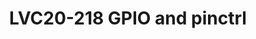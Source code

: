---
categories:
- lvc20
description: BoF session to discuss recent changes and current issues in gpio and
  pinctrl. For GPIO, we have new uAPI in the works and also the recent GPIO aggregator.
  For pinctrl, gpiod is starting to incorporate certain pinctrl aspects like bias.
  Linus Walleij, who is the maintainer, told me he thought is would be a good idea
  and agreed to attend if I organize it.
image: /assets/images/featured-images/lvc20/LVC20-218.png
session_id: LVC20-218
session_room: Linux/Android
session_slot:
  end_time: 2020-09-23 12:40
  start_time: 2020-09-23 12:15
session_speakers:
- speaker_bio: '&lt;span data-sheets-userformat=&#39;{&#34;2&#34;:769,&#34;3&#34;:{&#34;1&#34;:0},&#34;11&#34;:4,&#34;12&#34;:0}&#39;
    data-sheets-value=&#39;{&#34;1&#34;:2,&#34;2&#34;:&#34;Drew Fustini is an open
    hardware designer and embedded Linux developer. He serves on the board of directors
    for the Open Source Hardware Association and the BeagleBoard.org Foundation, and
    is an ambassador for the RISC-V Foundation. Drew designs circuit boards for OSH
    Park, a PCB manufacturing service, and maintains the Adafruit BeagleBone Python
    library.&#34;}&#39;&gt;Drew Fustini is an open hardware designer and embedded
    Linux developer. He serves on the board of directors for the Open Source Hardware
    Association and the BeagleBoard.org Foundation, and is an ambassador for the RISC-V
    Foundation. Drew designs circuit boards for OSH Park, a PCB manufacturing service,
    and maintains the Adafruit BeagleBone Python library.&lt;/span&gt;'
  speaker_company: BeagleBoard.org Foundation
  speaker_image: http://avatars.sched.co/c/59/1339430/avatar.jpg.320x320px.jpg?9fc
  speaker_name: Drew Fusitni
  speaker_position: Linux developer and hardware designer
  speaker_role: speaker
session_track: Linux Kernel
tag: session
tags: Linux Kernel
title: LVC20-218 GPIO and pinctrl
---